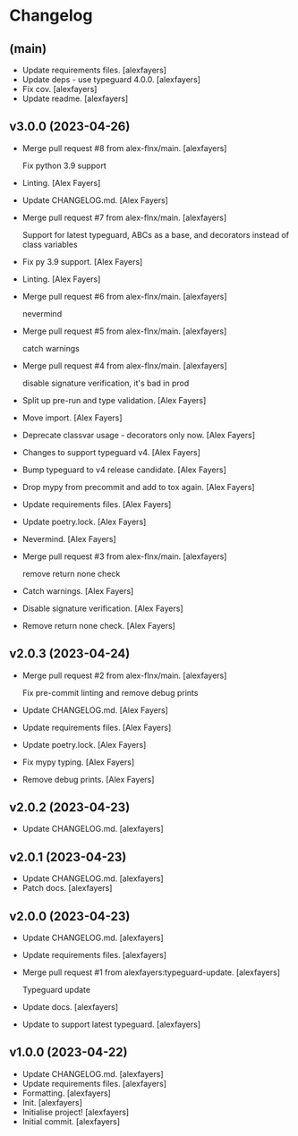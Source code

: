 Changelog
=========


(main)
------
- Update requirements files. [alexfayers]
- Update deps - use typeguard 4.0.0. [alexfayers]
- Fix cov. [alexfayers]
- Update readme. [alexfayers]


v3.0.0 (2023-04-26)
-------------------
- Merge pull request #8 from alex-flnx/main. [alexfayers]

  Fix python 3.9 support
- Linting. [Alex Fayers]
- Update CHANGELOG.md. [Alex Fayers]
- Merge pull request #7 from alex-flnx/main. [alexfayers]

  Support for latest typeguard, ABCs as a base, and decorators instead of class variables
- Fix py 3.9 support. [Alex Fayers]
- Linting. [Alex Fayers]
- Merge pull request #6 from alex-flnx/main. [alexfayers]

  nevermind
- Merge pull request #5 from alex-flnx/main. [alexfayers]

  catch warnings
- Merge pull request #4 from alex-flnx/main. [alexfayers]

  disable signature verification, it's bad in prod
- Split up pre-run and type validation. [Alex Fayers]
- Move import. [Alex Fayers]
- Deprecate classvar usage - decorators only now. [Alex Fayers]
- Changes to support typeguard v4. [Alex Fayers]
- Bump typeguard to v4 release candidate. [Alex Fayers]
- Drop mypy from precommit and add to tox again. [Alex Fayers]
- Update requirements files. [Alex Fayers]
- Update poetry.lock. [Alex Fayers]
- Nevermind. [Alex Fayers]
- Merge pull request #3 from alex-flnx/main. [alexfayers]

  remove return none check
- Catch warnings. [Alex Fayers]
- Disable signature verification. [Alex Fayers]
- Remove return none check. [Alex Fayers]


v2.0.3 (2023-04-24)
-------------------
- Merge pull request #2 from alex-flnx/main. [alexfayers]

  Fix pre-commit linting and remove debug prints
- Update CHANGELOG.md. [Alex Fayers]
- Update requirements files. [Alex Fayers]
- Update poetry.lock. [Alex Fayers]
- Fix mypy typing. [Alex Fayers]
- Remove debug prints. [Alex Fayers]


v2.0.2 (2023-04-23)
-------------------
- Update CHANGELOG.md. [alexfayers]


v2.0.1 (2023-04-23)
-------------------
- Update CHANGELOG.md. [alexfayers]
- Patch docs. [alexfayers]


v2.0.0 (2023-04-23)
-------------------
- Update CHANGELOG.md. [alexfayers]
- Update requirements files. [alexfayers]
- Merge pull request #1 from alexfayers:typeguard-update. [alexfayers]

  Typeguard update
- Update docs. [alexfayers]
- Update to support latest typeguard. [alexfayers]


v1.0.0 (2023-04-22)
-------------------
- Update CHANGELOG.md. [alexfayers]
- Update requirements files. [alexfayers]
- Formatting. [alexfayers]
- Init. [alexfayers]
- Initialise project! [alexfayers]
- Initial commit. [alexfayers]
